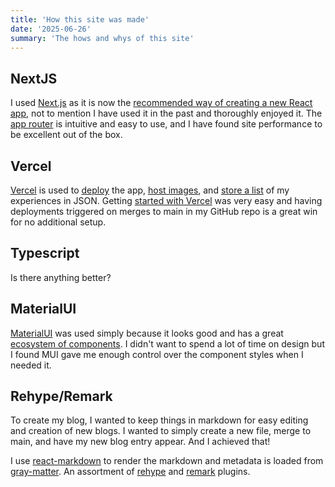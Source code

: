 ```yaml
---
title: 'How this site was made'
date: '2025-06-26'
summary: 'The hows and whys of this site'
---
```


## NextJS

I used [Next.js](https://nextjs.org) as it is now the [recommended way of creating a new React app](https://react.dev/learn/creating-a-react-app), not to mention I have used it in the past and thoroughly enjoyed it. The [app router](https://nextjs.org/docs/app) is intuitive and easy to use, and I have found site performance to be excellent out of the box.

## Vercel

[Vercel](https://vercel.com/) is used to [deploy](https://vercel.com/docs/deployments) the app, [host images](https://vercel.com/docs/vercel-blob), and [store a list](https://vercel.com/docs/edge-config) of my experiences in JSON. Getting [started with Vercel](https://vercel.com/docs/getting-started-with-vercel) was very easy and having deployments triggered on merges to main in my GitHub repo is a great win for no additional setup.

## Typescript

Is there anything better?

## MaterialUI

[MaterialUI](https://mui.com/material-ui/integrations/nextjs/) was used simply because it looks good and has a great [ecosystem of components](https://mui.com/material-ui/all-components/). I didn't want to spend a lot of time on design but I found MUI gave me enough control over the component styles when I needed it.

## Rehype/Remark

To create my blog, I wanted to keep things in markdown for easy editing and creation of new blogs. I wanted to simply create a new file, merge to main, and have my new blog entry appear. And I achieved that!

I use [react-markdown](https://github.com/remarkjs/react-markdown) to render the markdown and metadata is loaded from [gray-matter](https://www.npmjs.com/package/gray-matter). An assortment of [rehype](https://github.com/rehypejs) and [remark](https://github.com/remarkjs/remark) plugins.
